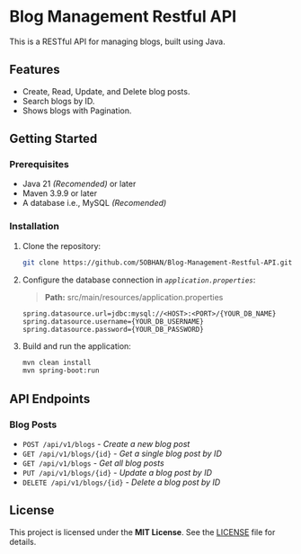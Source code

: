 # Blog Management Restful API

This is a RESTful API for managing blogs, built using Java.

## Features

- Create, Read, Update, and Delete blog posts.
- Search blogs by ID.
- Shows blogs with Pagination.

## Getting Started

### Prerequisites

- Java 21 _(Recomended)_ or later
- Maven 3.9.9 or later
- A database i.e., MySQL _(Recomended)_

### Installation

1. Clone the repository:
    
    ```sh
    git clone https://github.com/5OBHAN/Blog-Management-Restful-API.git && cd Blog-Management-Restful-API
    ```

2. Configure the database connection in _`application.properties`_:
    
    > **Path:** src/main/resources/application.properties
    
    ```properties
    spring.datasource.url=jdbc:mysql://<HOST>:<PORT>/{YOUR_DB_NAME}
    spring.datasource.username={YOUR_DB_USERNAME}
    spring.datasource.password={YOUR_DB_PASSWORD}
    ```

3. Build and run the application:
    ```sh
    mvn clean install
    mvn spring-boot:run
    ```

## API Endpoints

### Blog Posts
- `POST /api/v1/blogs` - _Create a new blog post_
- `GET /api/v1/blogs/{id}` - _Get a single blog post by ID_
- `GET /api/v1/blogs` - _Get all blog posts_
- `PUT /api/v1/blogs/{id}` - _Update a blog post by ID_
- `DELETE /api/v1/blogs/{id}` - _Delete a blog post by ID_

## License
This project is licensed under the **MIT License**. See the [LICENSE](LICENSE) file for details.
